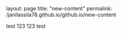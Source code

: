 layout: page
title: "new-content"
permalink: /janilassila78.github.io/github.io/new-content

test 123
123 test
